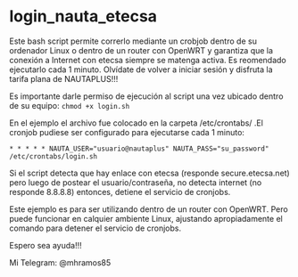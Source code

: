 # login_nauta_etecsa

Este bash script permite correrlo mediante un crobjob dentro de su ordenador Linux o dentro de un router con OpenWRT y garantiza que la conexión a Internet con etecsa siempre se matenga activa.
Es reomendado ejecutarlo cada 1 minuto.
Olvídate de volver a iniciar sesión y disfruta la tarifa plana de NAUTAPLUS!!!

Es importante darle permiso de ejecución al script una vez ubicado dentro de su equipo: `chmod +x login.sh`

En el ejemplo el archivo fue colocado en la carpeta /etc/crontabs/ .El cronjob pudiese ser configurado para ejecutarse cada 1 minuto: 

```shell
* * * * * NAUTA_USER="usuario@nautaplus" NAUTA_PASS="su_password" /etc/crontabs/login.sh
```

Si el script detecta que hay enlace con etecsa (responde secure.etecsa.net) pero luego de postear el usuario/contraseña, no detecta internet (no responde 8.8.8.8) entonces, detiene el servicio de cronjobs. 

Este ejemplo es para ser utilizando dentro de un router con OpenWRT. Pero puede funcionar en calquier ambiente Linux, ajustando apropiadamente el comando para detener el servicio de cronjobs.

Espero sea ayuda!!! 

Mi Telegram: @mhramos85
